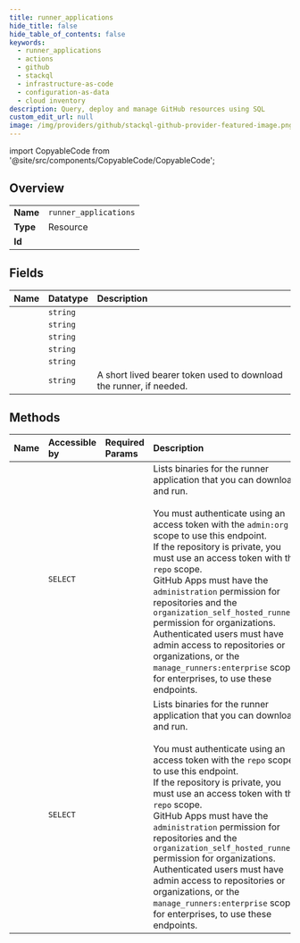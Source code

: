 ```yaml
---
title: runner_applications
hide_title: false
hide_table_of_contents: false
keywords:
  - runner_applications
  - actions
  - github    
  - stackql
  - infrastructure-as-code
  - configuration-as-data
  - cloud inventory
description: Query, deploy and manage GitHub resources using SQL
custom_edit_url: null
image: /img/providers/github/stackql-github-provider-featured-image.png
---
```


import CopyableCode from '@site/src/components/CopyableCode/CopyableCode';




## Overview
<table><tbody>
<tr><td><b>Name</b></td><td><code>runner_applications</code></td></tr>
<tr><td><b>Type</b></td><td>Resource</td></tr>
<tr><td><b>Id</b></td><td><CopyableCode code="github.actions.runner_applications" /></td></tr>
</tbody></table>

## Fields
| Name | Datatype | Description |
|:-----|:---------|:------------|
| <CopyableCode code="architecture" /> | `string` |  |
| <CopyableCode code="download_url" /> | `string` |  |
| <CopyableCode code="filename" /> | `string` |  |
| <CopyableCode code="os" /> | `string` |  |
| <CopyableCode code="sha256_checksum" /> | `string` |  |
| <CopyableCode code="temp_download_token" /> | `string` | A short lived bearer token used to download the runner, if needed. |
## Methods
| Name | Accessible by | Required Params | Description |
|:-----|:--------------|:----------------|:------------|
| <CopyableCode code="list_runner_applications_for_org" /> | `SELECT` | <CopyableCode code="org" /> | Lists binaries for the runner application that you can download and run.<br /><br />You must authenticate using an access token with the `admin:org` scope to use this endpoint.<br />If the repository is private, you must use an access token with the `repo` scope.<br />GitHub Apps must have the `administration` permission for repositories and the `organization_self_hosted_runners` permission for organizations.<br />Authenticated users must have admin access to repositories or organizations, or the `manage_runners:enterprise` scope for enterprises, to use these endpoints. |
| <CopyableCode code="list_runner_applications_for_repo" /> | `SELECT` | <CopyableCode code="owner, repo" /> | Lists binaries for the runner application that you can download and run.<br /><br />You must authenticate using an access token with the `repo` scope to use this endpoint.<br />If the repository is private, you must use an access token with the `repo` scope.<br />GitHub Apps must have the `administration` permission for repositories and the `organization_self_hosted_runners` permission for organizations.<br />Authenticated users must have admin access to repositories or organizations, or the `manage_runners:enterprise` scope for enterprises, to use these endpoints. |

